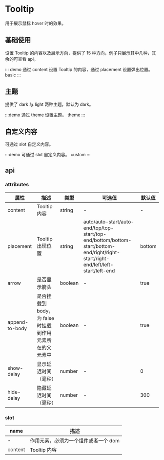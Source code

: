 # Tooltip

用于展示鼠标 hover 时的效果。

## 基础使用

设置 Tooltip 的内容以及展示方向，提供了 15 种方向，例子只展示其中几种，其余的可查看 api。

::: demo 通过 content 设置 Tooltip 的内容，通过 placement 设置弹出位置。
basic
:::

## 主题

提供了 dark 与 light 两种主题，默认为 dark。

:::demo 通过 theme 设置主题。
theme
:::

## 自定义内容

可通过 slot 自定义内容。

:::demo 可通过 slot 自定义内容。
custom
:::

## api

### attributes

| 属性 | 描述 | 类型 | 可选值 | 默认值 |
| ---- | --- | --- | ----- | ----- |
| content | Tooltip 内容 | string | - | - |
| placement | Tooltip 出现位置 | string | auto/auto-start/auto-end/top/top-start/top-end/bottom/bottom-start/bottom-end/right/right-start/right-end/left/left-start/left-end | bottom |
| arrow | 是否显示箭头 | boolean | - | true |
| append-to-body | 是否挂载到 body，为 false 时挂载到作用元素所在的父元素中 | boolean | - | true |
| show-delay | 显示延迟时间（毫秒） | number | - | 0 |
| hide-delay | 隐藏延迟时间（毫秒） | number | - | 300 |

### slot

| name | 描述 |
| ---- | --- |
| - | 作用元素，必须为一个组件或者一个 dom |
| content | Tooltip 内容 |
